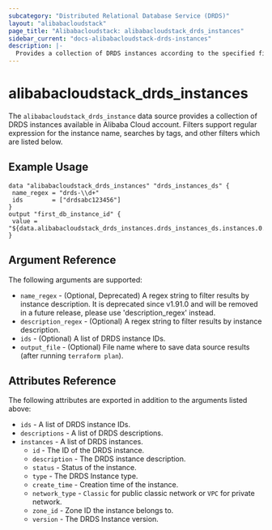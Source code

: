 ```yaml
---
subcategory: "Distributed Relational Database Service (DRDS)"
layout: "alibabacloudstack"
page_title: "Alibabacloudstack: alibabacloudstack_drds_instances"
sidebar_current: "docs-alibabacloudstack-drds-instances"
description: |-
  Provides a collection of DRDS instances according to the specified filters.
---
```


# alibabacloudstack\_drds\_instances

 The `alibabacloudstack_drds_instance` data source provides a collection of DRDS instances available in Alibaba Cloud account.
Filters support regular expression for the instance name, searches by tags, and other filters which are listed below.

## Example Usage

 ```
data "alibabacloudstack_drds_instances" "drds_instances_ds" {
  name_regex = "drds-\\d+"
  ids        = ["drdsabc123456"]
}
output "first_db_instance_id" {
  value = "${data.alibabacloudstack_drds_instances.drds_instances_ds.instances.0.id}"
}
```

## Argument Reference

The following arguments are supported:

* `name_regex` - (Optional, Deprecated) A regex string to filter results by instance description. It is deprecated since v1.91.0 and will be removed in a future release, please use 'description_regex' instead.
* `description_regex` - (Optional) A regex string to filter results by instance description.
* `ids` - (Optional) A list of DRDS instance IDs.
* `output_file` - (Optional) File name where to save data source results (after running `terraform plan`).


## Attributes Reference

The following attributes are exported in addition to the arguments listed above:

* `ids` - A list of DRDS instance IDs.
* `descriptions` - A list of DRDS descriptions. 
* `instances` - A list of DRDS instances.
  * `id` - The ID of the DRDS instance.
  * `description` - The DRDS instance description.
  * `status` - Status of the instance.
  * `type` - The DRDS Instance type.
  * `create_time` - Creation time of the instance.
  * `network_type` - `Classic` for public classic network or `VPC` for private network.
  * `zone_id` - Zone ID the instance belongs to.
  * `version` - The DRDS Instance version.
